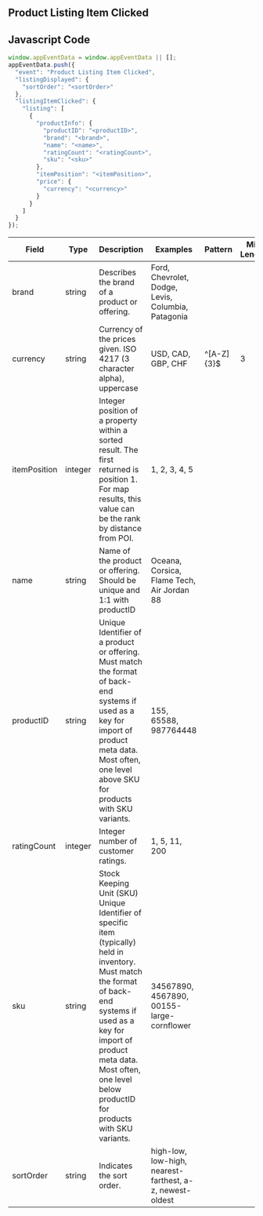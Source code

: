 ## Product Listing Item Clicked

## Javascript Code
```js
window.appEventData = window.appEventData || [];
appEventData.push({
  "event": "Product Listing Item Clicked",
  "listingDisplayed": {
    "sortOrder": "<sortOrder>"
  },
  "listingItemClicked": {
    "listing": [
      {
        "productInfo": {
          "productID": "<productID>",
          "brand": "<brand>",
          "name": "<name>",
          "ratingCount": "<ratingCount>",
          "sku": "<sku>"
        },
        "itemPosition": "<itemPosition>",
        "price": {
          "currency": "<currency>"
        }
      }
    ]
  }
});
```

|Field|Type|Description|Examples|Pattern|Min Length|Max Length|Minimum|Maximum|Multiple Of|
| --- | --- | --- | --- | --- | --- | --- | --- | --- | --- |
|brand|string|Describes the brand of a product or offering.|Ford, Chevrolet, Dodge, Levis, Columbia, Patagonia|||||||
|currency|string|Currency of the prices given. ISO 4217 (3 character alpha), uppercase |USD, CAD, GBP, CHF|^[A-Z]{3}$|3|3||||
|itemPosition|integer|Integer position of a property within a sorted result. The first returned is position 1. For map results, this value can be the rank by distance from POI.|1, 2, 3, 4, 5||||0|||
|name|string|Name of the product or offering.  Should be unique and 1:1 with productID|Oceana, Corsica, Flame Tech, Air Jordan 88|||||||
|productID|string|Unique Identifier of a product or offering.  Must match the format of back-end systems if used as a key for import of product meta data. Most often, one level above SKU for products with SKU variants. |155, 65588, 987764448|||||||
|ratingCount|integer|Integer number of customer ratings. |1, 5, 11, 200||||0|||
|sku|string|Stock Keeping Unit (SKU) Unique Identifier of specific item (typically) held in inventory.  Must match the format of back-end systems if used as a key for import of product meta data. Most often, one level below productID for products with SKU variants. |34567890, 4567890, 00155-large-cornflower|||||||
|sortOrder|string|Indicates the sort order.|high-low, low-high, nearest-farthest, a-z, newest-oldest|||||||